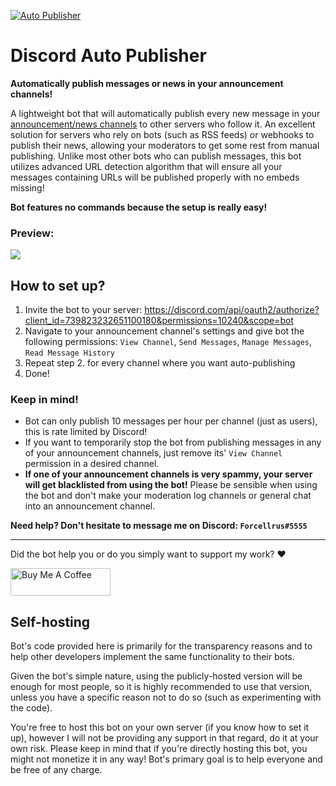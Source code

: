 [![Auto Publisher](https://cdn.discordapp.com/app-icons/739823232651100180/afc7325d445543050505179799e8fb7d.png)](https://discord.com/api/oauth2/authorize?client_id=739823232651100180&permissions=10240&scope=bot "Auto Publisher bot")
# Discord Auto Publisher
**Automatically publish messages or news in your announcement channels!**

A lightweight bot that will automatically publish every new message in your [announcement/news channels](https://support.discord.com/hc/en-us/articles/360032008192-Announcement-Channels-) to other servers who follow it. An excellent solution for servers who rely on bots (such as RSS feeds) or webhooks to publish their news, allowing your moderators to get some rest from manual publishing. Unlike most other bots who can publish messages, this bot utilizes advanced URL detection algorithm that will ensure all your messages containing URLs will be published properly with no embeds missing!

**Bot features no commands because the setup is really easy!**

### Preview:
![](https://media.giphy.com/media/KxgsmVFc4nMF7U50UF/giphy.gif)

## How to set up?
1. Invite the bot to your server: https://discord.com/api/oauth2/authorize?client_id=739823232651100180&permissions=10240&scope=bot
2. Navigate to your announcement channel's settings and give bot the following permissions: `View Channel`, `Send Messages`, `Manage Messages`, `Read Message History`
3. Repeat step 2. for every channel where you want auto-publishing
4. Done!

### Keep in mind!
* Bot can only publish 10 messages per hour per channel (just as users), this is rate limited by Discord!
* If you want to temporarily stop the bot from publishing messages in any of your announcement channels, just remove its' `View Channel` permission in a desired channel.
* **If one of your announcement channels is very spammy, your server will get blacklisted from using the bot!** Please be sensible when using the bot and don't make your moderation log channels or general chat into an announcement channel.

**Need help? Don't hesitate to message me on Discord: `Forcellrus#5555`**  

---
Did the bot help you or do you simply want to support my work? ❤️

<a href="https://www.buymeacoffee.com/Forcellrus" target="_blank"><img src="https://cdn.buymeacoffee.com/buttons/v2/arial-yellow.png" width="160" height="44" alt="Buy Me A Coffee"></a>

## Self-hosting
Bot's code provided here is primarily for the transparency reasons and to help other developers implement the same functionality to their bots. 

Given the bot's simple nature, using the publicly-hosted version will be enough for most people, so it is highly recommended to use that version, unless you have a specific reason not to do so (such as experimenting with the code). 

You're free to host this bot on your own server (if you know how to set it up), however I will not be providing any support in that regard, do it at your own risk. Please keep in mind that if you're directly hosting this bot, you might not monetize it in any way! Bot's primary goal is to help everyone and be free of any charge.
